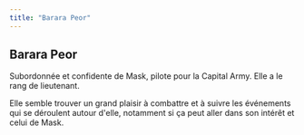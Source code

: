 ```yaml
---
title: "Barara Peor"
---
```


Barara Peor
-----------


Subordonnée et confidente de Mask, pilote pour la Capital Army. Elle a le rang de lieutenant.


Elle semble trouver un grand plaisir à combattre et à suivre les événements qui se déroulent autour d'elle, notamment si ça peut aller dans son intérêt et celui de Mask. 

